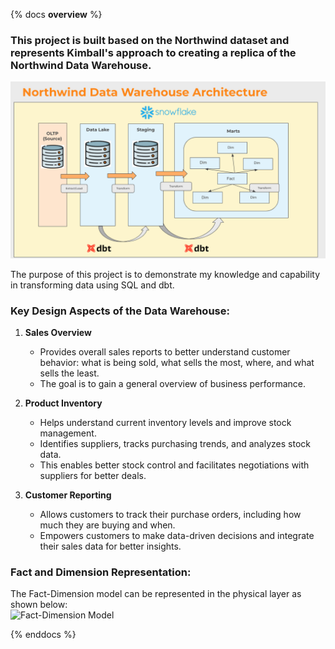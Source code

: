 {% docs __overview__ %}

### This project is built based on the Northwind dataset and represents Kimball's approach to creating a replica of the Northwind Data Warehouse.

![Input Schema](assets/architecture.png)

The purpose of this project is to demonstrate my knowledge and capability in transforming data using SQL and dbt.

### Key Design Aspects of the Data Warehouse:

1. **Sales Overview**

   - Provides overall sales reports to better understand customer behavior: what is being sold, what sells the most, where, and what sells the least.
   - The goal is to gain a general overview of business performance.

2. **Product Inventory**

   - Helps understand current inventory levels and improve stock management.
   - Identifies suppliers, tracks purchasing trends, and analyzes stock data.
   - This enables better stock control and facilitates negotiations with suppliers for better deals.

3. **Customer Reporting**
   - Allows customers to track their purchase orders, including how much they are buying and when.
   - Empowers customers to make data-driven decisions and integrate their sales data for better insights.

### Fact and Dimension Representation:

The Fact-Dimension model can be represented in the physical layer as shown below:  
![Fact-Dimension Model](assets/northwind_phyical.png)

{% enddocs %}
